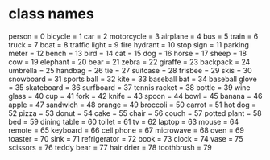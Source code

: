 # class names

person = 0 
bicycle = 1 
car = 2 
motorcycle = 3 
airplane = 4 
bus = 5 
train = 6 
truck = 7 
boat = 8 
traffic light = 9
fire hydrant = 10 
stop sign = 11 
parking meter = 12 
bench = 13 
bird = 14 
cat = 15 
dog = 16 
horse = 17 
sheep = 18 
cow = 19
elephant = 20 
bear = 21 
zebra = 22 
giraffe = 23 
backpack = 24 
umbrella = 25 
handbag = 26 
tie = 27 
suitcase = 28 
frisbee = 29
skis = 30 
snowboard = 31 
sports ball = 32 
kite = 33 
baseball bat = 34 
baseball glove = 35 
skateboard = 36 
surfboard = 37
tennis racket = 38 
bottle = 39 
wine glass = 40 
cup = 41 
fork = 42 
knife = 43 
spoon = 44 
bowl = 45 
banana = 46 
apple = 47
sandwich = 48 
orange = 49 
broccoli = 50 
carrot = 51 
hot dog = 52 
pizza = 53 
donut = 54 
cake = 55 
chair = 56 
couch = 57
potted plant = 58 
bed = 59 
dining table = 60 
toilet = 61 
tv = 62 
laptop = 63 
mouse = 64 
remote = 65 
keyboard = 66 
cell phone = 67 
microwave = 68 
oven = 69 
toaster = 70 
sink = 71 
refrigerator = 72 
book = 73 
clock = 74 
vase = 75 
scissors = 76 
teddy bear = 77 
hair drier = 78 
toothbrush = 79